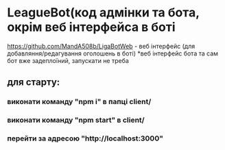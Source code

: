 # LeagueBot(код адмінки та бота, окрім веб інтерфейса в боті
https://github.com/MandA508b/LigaBotWeb - веб інтерфейс (для добавляння/редагування оголошень в боті)
*веб інтерфейс бота та сам бот вже задеплоїний, запускати не треба
## для старту:
### виконати команду "npm i" в папці client/
### виконати команду "npm start" в  client/
### перейти за адресою "http://localhost:3000"
